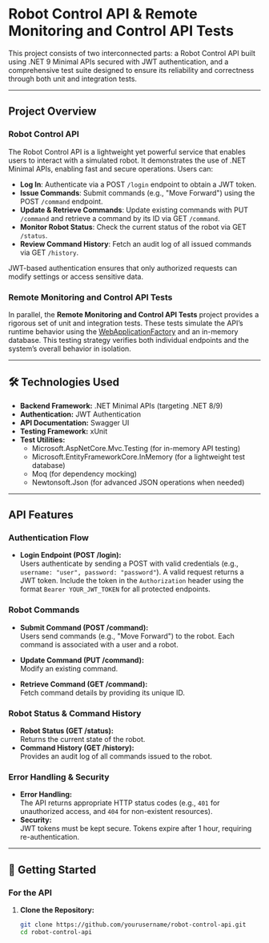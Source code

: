 # Robot Control API & Remote Monitoring and Control API Tests

This project consists of two interconnected parts: a Robot Control API built using .NET 9 Minimal APIs secured with JWT authentication, and a comprehensive test suite designed to ensure its reliability and correctness through both unit and integration tests.

---

## Project Overview

### Robot Control API
The Robot Control API is a lightweight yet powerful service that enables users to interact with a simulated robot. It demonstrates the use of .NET Minimal APIs, enabling fast and secure operations. Users can:

- **Log In**: Authenticate via a POST `/login` endpoint to obtain a JWT token.
- **Issue Commands**: Submit commands (e.g., "Move Forward") using the POST `/command` endpoint.
- **Update & Retrieve Commands**: Update existing commands with PUT `/command` and retrieve a command by its ID via GET `/command`.
- **Monitor Robot Status**: Check the current status of the robot via GET `/status`.
- **Review Command History**: Fetch an audit log of all issued commands via GET `/history`.

JWT-based authentication ensures that only authorized requests can modify settings or access sensitive data.

### Remote Monitoring and Control API Tests
In parallel, the **Remote Monitoring and Control API Tests** project provides a rigorous set of unit and integration tests. These tests simulate the API’s runtime behavior using the [WebApplicationFactory](https://learn.microsoft.com/en-us/aspnet/core/test/integration-tests) and an in-memory database. This testing strategy verifies both individual endpoints and the system’s overall behavior in isolation.

---

## 🛠️ Technologies Used

- **Backend Framework:** .NET Minimal APIs (targeting .NET 8/9)
- **Authentication:** JWT Authentication
- **API Documentation:** Swagger UI
- **Testing Framework:** xUnit
- **Test Utilities:**
  - Microsoft.AspNetCore.Mvc.Testing (for in-memory API testing)
  - Microsoft.EntityFrameworkCore.InMemory (for a lightweight test database)
  - Moq (for dependency mocking)
  - Newtonsoft.Json (for advanced JSON operations when needed)

---

## API Features

### Authentication Flow

- **Login Endpoint (POST /login):**  
  Users authenticate by sending a POST with valid credentials (e.g., `username: "user", password: "password"`). A valid request returns a JWT token. Include the token in the `Authorization` header using the format `Bearer YOUR_JWT_TOKEN` for all protected endpoints.

### Robot Commands

- **Submit Command (POST /command):**  
  Users send commands (e.g., "Move Forward") to the robot. Each command is associated with a user and a robot.
  
- **Update Command (PUT /command):**  
  Modify an existing command.
  
- **Retrieve Command (GET /command):**  
  Fetch command details by providing its unique ID.

### Robot Status & Command History

- **Robot Status (GET /status):**  
  Returns the current state of the robot.
- **Command History (GET /history):**  
  Provides an audit log of all commands issued to the robot.

### Error Handling & Security

- **Error Handling:**  
  The API returns appropriate HTTP status codes (e.g., `401` for unauthorized access, and `404` for non-existent resources).  
- **Security:**  
  JWT tokens must be kept secure. Tokens expire after 1 hour, requiring re-authentication.

---

## 🚀 Getting Started

### For the API

1. **Clone the Repository:**
   ```bash
   git clone https://github.com/yourusername/robot-control-api.git
   cd robot-control-api
